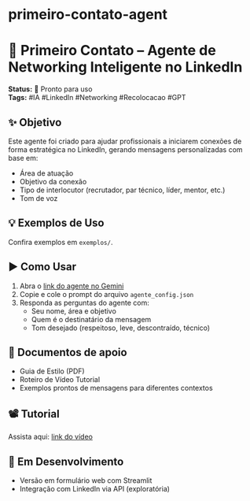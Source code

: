 # primeiro-contato-agent
# 🤝 Primeiro Contato – Agente de Networking Inteligente no LinkedIn

**Status:** 🚀 Pronto para uso  
**Tags:** #IA #LinkedIn #Networking #Recolocacao #GPT

## ✨ Objetivo
Este agente foi criado para ajudar profissionais a iniciarem conexões de forma estratégica no LinkedIn, gerando mensagens personalizadas com base em:

- Área de atuação
- Objetivo da conexão
- Tipo de interlocutor (recrutador, par técnico, líder, mentor, etc.)
- Tom de voz

## 💡 Exemplos de Uso
Confira exemplos em `exemplos/`.

## ▶️ Como Usar
1. Abra o [link do agente no Gemini](#)
2. Copie e cole o prompt do arquivo `agente_config.json`
3. Responda as perguntas do agente com:
   - Seu nome, área e objetivo
   - Quem é o destinatário da mensagem
   - Tom desejado (respeitoso, leve, descontraído, técnico)

## 📎 Documentos de apoio
- Guia de Estilo (PDF)
- Roteiro de Vídeo Tutorial
- Exemplos prontos de mensagens para diferentes contextos

## 📽️ Tutorial
Assista aqui: [link do vídeo](https://...)

## 🧪 Em Desenvolvimento
- Versão em formulário web com Streamlit
- Integração com LinkedIn via API (exploratória)
